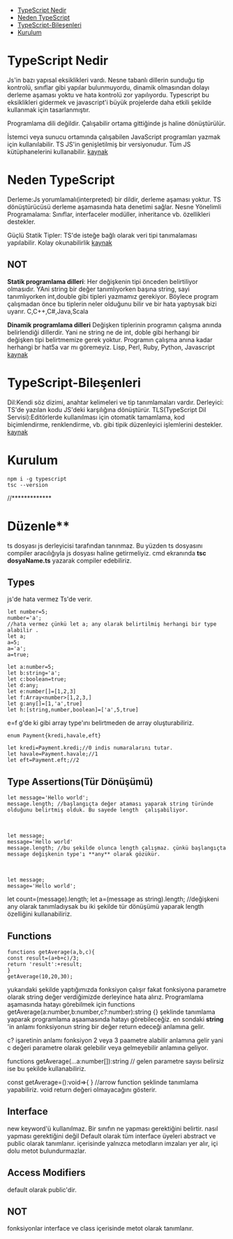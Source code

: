 - [TypeScript Nedir](#TypeScript-Nedir)
- [Neden TypeScript](#Neden-TypeScript)
- [TypeScript-Bileşenleri](#TypeScript-Bileşenleri)
- [Kurulum](#Kurulum)


# TypeScript Nedir
Js'in bazı yapısal eksiklikleri vardı. Nesne tabanlı dillerin sunduğu tip kontrolü, sınıflar gibi yapılar bulunmuyordu, dinamik olmasından dolayı derleme aşaması yoktu ve hata kontrolü zor yapılıyordu. Typescript bu eksiklikleri gidermek ve javascript'i büyük projelerde daha etkili şekilde kullanmak için tasarlanmıştır.

Programlama dili değildir. Çalışabilir ortama gittiğinde js haline dönüştürülür. 

İstemci veya sunucu ortamında çalışabilen JavaScript programları yazmak için kullanılabilir. 
TS JS'in genişletilmiş bir versiyonudur.
Tüm JS kütüphanelerini kullanabilir.
[kaynak](https://devnot.com/2019/typescript-nedir/)

# Neden TypeScript
Derleme:Js yorumlamalı(interpreted) bir dildir, derleme aşaması yoktur. TS dönüştürücüsü derleme aşamasında hata denetimi sağlar.
Nesne Yönelimli Programalama: Sınıflar, interfaceler modüller, inheritance vb. özellikleri destekler.

Güçlü Statik Tipler: TS'de isteğe bağlı olarak veri tipi tanımalaması yapılabilir.
Kolay okunabilirlik
[kaynak](https://devnot.com/2019/typescript-nedir/)

## NOT

**Statik programlama dilleri**:
Her değişkenin tipi önceden belirtiliyor olmasıdır. YAni string bir değer tanımlıyorken başına string, sayi tanımlıyorken int,double gibi tipleri yazmamız gerekiyor.
Böylece program çalışmadan önce bu tiplerin neler olduğunu bilir ve bir hata yaptıysak bizi uyarır.
C,C++,C#,Java,Scala

**Dinamik programlama dilleri**
Değişken tiplerinin programın çalışma anında belirlendiği dillerdir. Yani ne string ne de int, doble gibi herhangi bir değişken tipi belirtmemize gerek yoktur.
Programın çalışma anına kadar herhangi br hat5a var mı göremeyiz.
Lisp, Perl, Ruby, Python, Javascript
[kaynak](https://www.kadir.xyz/yazi/65/statik-ve-dinamik-programlama-dillerinin-farklari)

# TypeScript-Bileşenleri
Dil:Kendi söz dizimi, anahtar kelimeleri ve tip tanımlamaları vardır.
Derleyici: TS'de yazılan kodu JS'deki karşılığına dönüştürür.
TLS(TypeScript Dil Servisi):Editörlerde kullanılması için otomatik tamamlama, kod biçimlendirme, renklendirme, vb. gibi tipik düzenleyici işlemlerini destekler.
[kaynak](https://devnot.com/2019/typescript-nedir/)

# Kurulum
    npm i -g typescript
    tsc --version
    
   
   
//************* 
# Düzenle**

ts dosyası js derleyicisi tarafından tanınmaz. Bu yüzden ts dosyasını compiler aracılığıyla js dosyası haline getirmeliyiz.
cmd ekranında **tsc dosyaName.ts** yazarak compiler edebiliriz.

## Types
js'de hata vermez Ts'de verir.

    let number=5;
    number='a';
    //hata vermez çünkü let a; any olarak belirtilmiş herhangi bir type alabilir .
    let a;
    a=5;
    a='a';
    a=true;
    
    let a:number=5;
    let b:string='a';
    let c:boolean=true;
    let d:any;
    let e:number[]=[1,2,3]
    let f:Array<number>[1,2,3,]
    let g:any[]=[1,'a',true]
    let h:[string,number,boolean]=['a',5,true]

e=f 
g'de ki gibi array type'ını belirtmeden de array oluşturabiliriz.

    enum Payment{kredi,havale,eft}
    
    let kredi=Payment.kredi;//0 indis numaralarını tutar.
    let havale=Payment.havale;//1
    let eft=Payment.eft;//2

## Type Assertions(Tür Dönüşümü)

    let message='Hello world';
    message.length; //başlangıçta değer ataması yaparak string türünde olduğunu belirtmiş olduk. Bu sayede length  çalışabiliyor.

<br>

    let message;
    message='Hello world'
    message.length; //bu şekilde olunca length çalışmaz. çünkü başlangıçta message değişkenin type'ı **any** olarak gözükür.

<br>


    let message;
    message='Hello world';

let count=(<string>message).length; 
let a=(message as string).length; //değişkeni any olarak tanımladıysak bu iki şekilde tür dönüşümü yaparak length özelliğini kullanabiliriz.

## Functions

    functions getAverage(a,b,c){
    const result=(a+b+c)/3;
    return 'result':+result;
    }
    getAverage(10,20,30);

yukarıdaki şekilde yaptığımızda fonksiyon çalışır fakat fonksiyona parametre olarak string değer verdiğimizde derleyince hata alırız. 
Programlama aşamasında hatayı görebilmek için 
functions getAverage(a:number,b:number,c?:number):string
{}
şeklinde tanımlama yaparak programlama aşaamasında hatayı görebileceğiz.
en sondaki **string** 'in anlamı fonksiyonun string bir değer return edeceği anlamına gelir.

c? işaretinin anlamı fonksiyon 2 veya 3 paametre alabilir anlamına gelir yani c değeri parametre olarak gelebilir veya gelmeyebilir anlamına geliyor.

functions getAverage(...a:number[]):string // gelen parametre sayısı belirsiz ise bu şekilde kullanabiliriz.

const getAverage=():void=>{
} //arrow function şeklinde tanımlama yapabiliriz. void return değeri olmayacağını gösterir.

## Interface
new keyword'ü kullanılmaz.
Bir sınıfın ne yapması gerektiğini belirtir. nasıl yapması gerektiğini değil
Default olarak tüm interface üyeleri abstract ve public olarak tanımlanır.
içerisinde yalnızca metodların imzaları yer alır, içi dolu metot bulundurmazlar.

## Access Modifiers

default olarak public'dir.

## NOT
fonksiyonlar interface ve class içerisinde metot olarak tanımlanır.